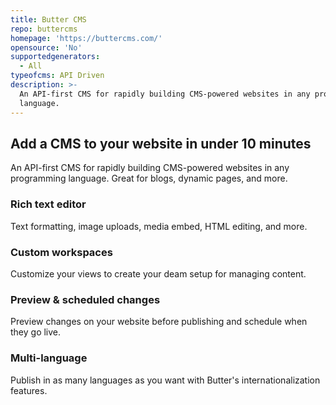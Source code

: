 ```yaml
---
title: Butter CMS
repo: buttercms
homepage: 'https://buttercms.com/'
opensource: 'No'
supportedgenerators:
  - All
typeofcms: API Driven
description: >-
  An API-first CMS for rapidly building CMS-powered websites in any programming
  language.
---
```


## Add a CMS to your website in under 10 minutes

An API-first CMS for rapidly building CMS-powered websites in any programming language. Great for blogs, dynamic pages, and more.

### Rich text editor

Text formatting, image uploads, media embed, HTML editing, and more.

### Custom workspaces

Customize your views to create your deam setup for managing content.

### Preview & scheduled changes

Preview changes on your website before publishing and schedule when they go live.

### Multi-language

Publish in as many languages as you want with Butter's internationalization features.
